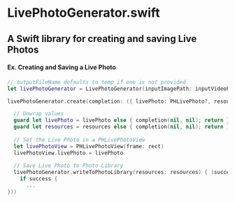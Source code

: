 # LivePhotoGenerator.swift
## A Swift library for creating and saving Live Photos

#### Ex. Creating and Saving a Live Photo
```swift
// outputFileName defaults to temp if one is not provided
let livePhotoGenerator = LivePhotoGenerator(inputImagePath: inputVideoPath, inputVideoPath: videoFilePath, outputFileName: nil)

livePhotoGenerator.create(completion: ({ livePhoto: PHLivePhoto?, resources: LivePhotoGenerator.Resources?) in

  // Unwrap values
  guard let livePhoto = livePhoto else { completion(nil, nil); return }
  guard let resources = resources else { completion(nil, nil); return }
  
  // Set the Live Photo in a PHLivePhotoView
  let livePhotoView = PHLivePhotoView(frame: rect)
  livePhotoView.livePhoto = livePhoto
  
  // Save Live Photo to Photo Library
  livePhotoGenerator.writeToPhotoLibrary(resources: resources) { (success: Bool) in
    if success {
      ...
}))
```
